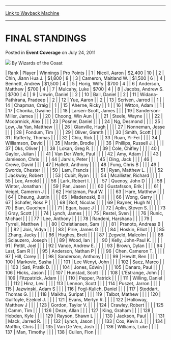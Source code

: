 
---
[Link to Wayback Machine](https://web.archive.org/web/20211128095903/https://magic.wizards.com/en/events/coverage/ausnat11/final-standings)

[_metadata_:author]:- "Wizards of the Coast"
[_metadata_:description]:- "Rank Player Winnings Pro Points 1 Nicoll, Aaron $2,400 10 2 Chin, Jiann Hua J. $1,800 8 3 Cameron, Maitland W. $1,500 6 4 Bennett, Andrew $1,500 4 5 Horig, Wilfy $700 4 6 Anderson, Matthew $700 4 7 Mulcahy, Luke $700 4 8 Jacobs, Andrew S."
[_metadata_:generator]:- "Drupal 7 (http://drupal.org)"
[_metadata_:node]:- "1058831"
[_metadata_:publish_date]:- "2011-07-24"
[_metadata_:source]:- "div-main-content"
[_metadata_:title]:- "FINAL STANDINGS"
[_metadata_:wayback_capture_timestamp]:- "2021-11-28 09:59:03"
[_metadata_:wayback_raw_url]:- "https://web.archive.org/web/20211128095903id_/https://magic.wizards.com/en/events/coverage/ausnat11/final-standings"
[_metadata_:wayback_url]:- "https://magic.wizards.com/en/events/coverage/ausnat11/final-standings"
---


FINAL STANDINGS
===============



 Posted in **Event Coverage**
 on July 24, 2011 






![](https://media.magic.wizards.com/styles/auth_small/public/images/person/wizards_author.jpg)
By Wizards of the Coast













| Rank | Player | Winnings | Pro Points |
| 1 | Nicoll, Aaron | $2,400 | 10 |
| 2 | Chin, Jiann Hua J. | $1,800 | 8 |
| 3 | Cameron, Maitland W. | $1,500 | 6 |
| 4 | Bennett, Andrew | $1,500 | 4 |
| 5 | Horig, Wilfy | $700 | 4 |
| 6 | Anderson, Matthew | $700 | 4 |
| 7 | Mulcahy, Luke | $700 | 4 |
| 8 | Jacobs, Andrew S. | $700 | 4 |
| 9 | Unwin, Daniel |  | 2 |
| 10 | Ball, Daniel |  | 2 |
| 11 | Widana-Pathirana, Pradeep |  | 2 |
| 12 | Yue, Aaron |  | 2 |
| 13 | Scriven, Jarrod |  | 1 |
| 14 | Chapman, Craig |  | 1 |
| 15 | Aherne, Ricky |  | 1 |
| 16 | Witton, Adam |  | 1 |
| 17 | Chonka, Dwaine |  |  |
| 18 | Larsen-Scott, James |  |  |
| 19 | Sanderson-Miller, James |  |  |
| 20 | Choong, Win Aun |  |  |
| 21 | Steele, Wayne |  |  |
| 22 | Mccormick, Alex |  |  |
| 23 | Posner, Daniel |  |  |
| 24 | Ng, Desmond |  |  |
| 25 | Low, Jia Yan, Matthew |  |  |
| 26 | Glanville, Hugh |  |  |
| 27 | Nonneman, Jesse |  |  |
| 28 | Fondum, Tim |  |  |
| 29 | Oliver, Gareth |  |  |
| 30 | Smith, Scott |  |  |
| 31 | Rafferty, Thomas |  |  |
| 32 | Chiu, Rick |  |  |
| 33 | Ruan, Yi-Fei |  |  |
| 34 | Williamson, David |  |  |
| 35 | Martin, Brodie |  |  |
| 36 | Phillips, Russell J. |  |  |
| 37 | Oks, Oliver |  |  |
| 38 | Lokan, Greg R. |  |  |
| 39 | Cole, Chifley |  |  |
| 40 | Gaylor, Julian |  |  |
| 41 | Van Der Werk, Paul |  |  |
| 42 | Amy, Adam |  |  |
| 43 | Jamieson, Chris |  |  |
| 44 | Jarvis, Peter |  |  |
| 45 | Ding, Jack |  |  |
| 46 | Crewe, David |  |  |
| 47 | Hallett, Anthony |  |  |
| 48 | Fung, Chris B |  |  |
| 49 | Swords, Chester |  |  |
| 50 | Lam, Francis |  |  |
| 51 | Ryan, Matthew L. |  |  |
| 52 | Jackway, Robert |  |  |
| 53 | Cubit, Ryan |  |  |
| 54 | Mcallister, Richard |  |  |
| 55 | Lee, Arnold |  |  |
| 56 | Lark, Robert I. |  |  |
| 57 | Quenoy, John D |  |  |
| 58 | Winter, Jonathan |  |  |
| 59 | Pan, Jasen |  |  |
| 60 | Gustafsson, Erik |  |  |
| 61 | Veigel, Cameron J |  |  |
| 62 | Holtzman, Paul W. |  |  |
| 63 | Hare, Matthew |  |  |
| 64 | Cheung, Justin |  |  |
| 65 | Mladenoski, Bill |  |  |
| 66 | Wong, Garry |  |  |
| 67 | Schafer, Ross P |  |  |
| 68 | Rolf, Nicolas |  |  |
| 69 | Rayner, Hugh N |  |  |
| 70 | Bian, Guochen |  |  |
| 71 | Egan, Isaac J |  |  |
| 72 | Aplin, Steven S. |  |  |
| 73 | Gray, Scott |  |  |
| 74 | Lynch, James |  |  |
| 75 | Restel, Sven |  |  |
| 76 | Runic, Michael |  |  |
| 77 | Lee, Anthony |  |  |
| 78 | Randeni, Harshana |  |  |
| 79 | Tyrrell, Matthew |  |  |
| 80 | Christiansen, Sam |  |  |
| 81 | Pranoto, Andreas B |  |  |
| 82 | Jois, Vidya |  |  |
| 83 | Pirie, James G |  |  |
| 84 | Hoskin, Elliot |  |  |
| 85 | Zhang, Jacky |  |  |
| 86 | Hughes, Brett |  |  |
| 87 | Zegveld, Malcolm |  |  |
| 88 | Sclauzero, Joseph |  |  |
| 89 | Wood, Ian |  |  |
| 90 | Kelly, John-Paul K. |  |  |
| 91 | Pettit, Joel |  |  |
| 92 | Vance, Andrew E. |  |  |
| 93 | Brown, Dylan |  |  |
| 94 | Last, Sam R |  |  |
| 95 | Anderson, Nathan P |  |  |
| 96 | Chen, Cameron T. |  |  |
| 97 | Hill, Corey |  |  |
| 98 | Sanderson, Anthony |  |  |
| 99 | Hewitt, Ben |  |  |
| 100 | Markovic, Sasha |  |  |
| 101 | Lee Wenyi, John |  |  |
| 102 | Saez, Marco |  |  |
| 103 | Sati, Pratik D. |  |  |
| 104 | Jones, Edwin |  |  |
| 105 | Danaro, Paul |  |  |
| 106 | Hicks, Jason |  |  |
| 107 | Hunstad, Scott |  |  |
| 108 | L'Estrange, John |  |  |
| 109 | Fitzpatrick, Adam |  |  |
| 110 | Pepper, Patrick |  |  |
| 111 | Willing, Daniel |  |  |
| 112 | Hinz, Levi |  |  |
| 113 | Lennon, Scott |  |  |
| 114 | Puszet, Jarron |  |  |
| 115 | Jazwinski, Adam S |  |  |
| 116 | Fogl-Kulich, Daniel |  |  |
| 117 | Stoddart, Thomas G. |  |  |
| 118 | Maikhu, Suripat |  |  |
| 119 | Talbot, Mathew |  |  |
| 120 | Guilfoyle, Ezekiel J. |  |  |
| 121 | Evans, Merlyn R. |  |  |
| 122 | Holloway, Matthew J |  |  |
| 123 | Gordon, Taylor V. |  |  |
| 124 | Crawley, Robert |  |  |
| 125 | Camm, Tim |  |  |
| 126 | Deze, Allan |  |  |
| 127 | King, Graham |  |  |
| 128 | Hobden, Kyle |  |  |
| 129 | Rayson, Shawn L |  |  |
| 130 | Jackson, Paul |  |  |
| 131 | Mack, Jarred R. |  |  |
| 132 | Lynch, Jason |  |  |
| 133 | Cox, Kevin J. |  |  |
| 134 | Mofflin, Chris |  |  |
| 135 | Van De Ven, Josh |  |  |
| 136 | Williams, Luke |  |  |
| 137 | Man, Timothy |  |  |
| 138 | Cullen, Fion |  |  |







